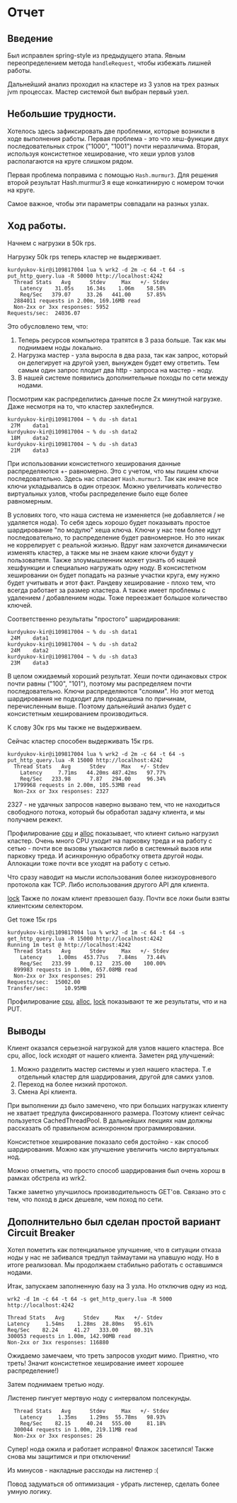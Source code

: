 # Отчет

## Введение

Был исправлен spring-style из предыдущего этапа. Явным переопределением метода `handleRequest`, чтобы избежать лишней
работы.

Дальнейший анализ проходил на кластере из 3 узлов на трех разных jvm процессах. Мастер системой был выбран первый узел.

## Небольшие трудности.

Хотелось здесь зафиксировать две проблемки, которые возникли в ходе выполнения работы. Первая проблема - это что
хеш-функции двух последовательных строк ("1000", "1001") почти неразличима. Вторая, используя консистетное хеширование,
что хеши урлов узлов располагаются на круге слишком рядом.

Первая проблема поправима с помощью `Hash.murmur3`. Для решения второй результат Hash.murmur3 я еще конкатинирую с
номером точки на круге.

Самое важное, чтобы эти параметры совпадали на разных узлах.

## Ход работы.

Начнем с нагрузки в 50k rps.

Нагрузку 50k rps теперь кластер не выдерживает.

```
kurdyukov-kir@i109817004 lua % wrk2 -d 2m -c 64 -t 64 -s put_http_query.lua -R 50000 http://localhost:4242
  Thread Stats   Avg      Stdev     Max   +/- Stdev
    Latency    31.05s    16.34s    1.06m    58.58%
    Req/Sec   379.07     33.26   441.00     57.85%
  2884011 requests in 2.00m, 169.16MB read
  Non-2xx or 3xx responses: 5952
Requests/sec:  24036.07
```

Это обусловлено тем, что:

1. Теперь ресурсов компьютера тратятся в 3 раза больше. Так как мы поднимаем ноды локально.
2. Нагрузка мастер - узла выросла в два раза, так как запрос, который он делегирует на другой узел, вынужден будет ему
   ответить. Тем самым один запрос плодит два http - запроса на мастер - ноду.
3. В нашей системе появились дополнительные походы по сети между нодами.

Посмотрим как распределились данные после 2х минутной нагрузке. Даже несмотря на то, что кластер захлебнулся.

```
kurdyukov-kir@i109817004 ~ % du -sh data1
 27M	data1
kurdyukov-kir@i109817004 ~ % du -sh data2
 18M	data2
kurdyukov-kir@i109817004 ~ % du -sh data3
 21M	data3
```

При использовании консистетного хеширования данные распределяются +- равномерно. Это с учетом, что мы пишем ключи
последовательно. Здесь нас спасает `Hash.murmur3`. Так как иначе все ключи укладывались в один отрезок. Можно
увеличивать количество виртуальных узлов, чтобы распределение было еще более равномерным.

В условиях того, что наша система не изменяется (не добавляется / не удаляется нода). То себя здесь хорошо будет
показывать простое шардирование "по модулю" хеша ключа. Ключи у нас тем более идут последовательно, то распределение
будет равномерное. Но это никак не коррелирует с реальной жизнью. Вдруг нам захочется динамически изменять кластер, а
также мы не знаем какие ключи будут у пользователя. Также злоумышленник может узнать об нашей хешфункции и специально
нагружать одну ноду. В консистетном хешировании он будет попадать на разные участки круга, ему нужно будет учитывать и
этот факт. Рандеву хеширование - плохо тем, что всегда работает за размер кластера. А также имеет проблемы с удалением /
добавлением ноды. Тоже переезжает большое количество ключей.

Соответственно результаты "простого" шаридирования:

```
kurdyukov-kir@i109817004 ~ % du -sh data1
 24M	data1
kurdyukov-kir@i109817004 ~ % du -sh data2
 24M	data2
kurdyukov-kir@i109817004 ~ % du -sh data3
 23M	data3
```

В целом ожидаемый хороший результат. Хеши почти одинаковых строк почти равны ("100", "101"), поэтому мы распределяем
почти последовательно. Ключи распределяются "слоями". Но этот метод шардирования не подходит для продакшена по причинам,
перечисленным выше. Поэтому дальнейший анализ будет с консистетным хешированием производиться.

К слову 30к rps мы также не выдерживаем.

Сейчас кластер способен выдерживать 15к rps.

```
kurdyukov-kir@i109817004 lua % wrk2 -d 2m -c 64 -t 64 -s put_http_query.lua -R 15000 http://localhost:4242
  Thread Stats   Avg      Stdev     Max   +/- Stdev
    Latency     7.71ms   44.20ms 487.42ms   97.77%
    Req/Sec   233.98      7.87   294.00     96.34%
  1799968 requests in 2.00m, 105.53MB read
  Non-2xx or 3xx responses: 2327
```

2327 - не удачных запросов наверно вызвано тем, что не находиться свободного потока, который бы обработал задачу
клиента, и мы получаем режект.

Профилирование [cpu](./profiler/png/put_cpu.png) и [alloc](./profiler/png/put_cpu.png) показывает, что клиент сильно
нагрузил кластер. Очень много CPU уходит на парковку треда и на работу с сетью - почти все вызовы утыкаются либо в
системный вызов или парковку треда. И асинхронную обработку ответа другой ноды. Аллокации тоже почти все уходят на
работу с сетью.

Что сразу наводит на мысли использования более низкоуровневого протокола как TCP. Либо использования другого API для
клиента.

[lock](./profiler/png/put_lock.png) Также по локам клиент превзошел базу. Почти все локи были взяты клиентским
селектором.

Get тоже 15к rps

```
kurdyukov-kir@i109817004 lua % wrk2 -d 1m -c 64 -t 64 -s get_http_query.lua -R 15000 http://localhost:4242
Running 1m test @ http://localhost:4242
  Thread Stats   Avg      Stdev     Max   +/- Stdev
    Latency     1.00ms  453.77us   7.84ms   73.44%
    Req/Sec   233.99      0.12   235.00    100.00%
  899983 requests in 1.00m, 657.08MB read
  Non-2xx or 3xx responses: 291
Requests/sec:  15002.00
Transfer/sec:     10.95MB  
```

Профилирование [cpu](./profiler/png/get_cpu.png), [alloc](./profiler/png/get_alloc.png),
[lock](./profiler/png/get_lock.png) показывают те же результаты, что и на PUT.

## Выводы

Клиент оказался серьезной нагрузкой для узлов нашего кластера. Все cpu, alloc, lock исходят от нашего клиента. Заметен
ряд улучшений:

1. Можно разделить мастер системы и узел нашего кластера. Т.е отдельный кластер для шардирования, другой для самих
   узлов.
2. Переход на более низкий протокол.
3. Смена Api клиента.

При выполнении дз было замечено, что при больших нагрузках клиенту не хватает тредпула фиксированного размера. Поэтому
клиент сейчас пользуется CachedThreadPool. В дальнейших лекциях нам должны рассказать об правильном асинхронном
программировании.

Консистетное хеширование показало себя достойно - как способ шардирования. Можно как улучшение увеличить число
виртуальных нод.

Можно отметить, что просто способ шардирования был очень хорош в рамках обстрела из wrk2.

Также заметно улучшилось производительность GET'ов. Связано это с тем, что поход в диск дешевле, чем поход по сети.

## Дополнительно был сделан простой вариант Circuit Breaker

Хотел пометить как потенциальное улучшение, что в ситуации отказа ноды у нас не забивался тредпул таймаутами на упавшую
ноду.
Но в итоге реализовал. Мы продолжаем стабильно работать с оставшимся нодами.

Итак, запускаем заполненную базу на 3 узла. Но отключив одну из нод.

```
wrk2 -d 1m -c 64 -t 64 -s get_http_query.lua -R 5000 http://localhost:4242

Thread Stats   Avg      Stdev     Max   +/- Stdev
Latency     1.54ms    1.28ms  28.80ms   95.61%
Req/Sec    82.24     41.27   333.00     80.31%
300053 requests in 1.00m, 142.90MB read
Non-2xx or 3xx responses: 116880
```

Ожидаемо замечаем, что треть запросов уходит мимо. Приятно, что треть! Значит консистетное хеширование имеет хорошее
распределение!)

Затем поднимаем третью ноду.

Листенер пингует мертвую ноду с интервалом полсекунды.

```
  Thread Stats   Avg      Stdev     Max   +/- Stdev
    Latency     1.35ms    1.29ms  55.78ms   98.93%
    Req/Sec    82.15     40.24   555.00     81.18%
  300044 requests in 1.00m, 219.11MB read
  Non-2xx or 3xx responses: 26
```

Супер! нода ожила и работает исправно! Флажок засетился! Также снова мы защитимся и при отключении!

Из минусов - накладные рассходы на листенер :( 

Повод задуматься об оптимизация - убрать листенер, сделать более умную логику.